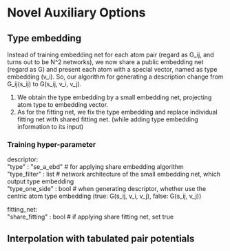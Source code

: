 # Novel Auxiliary Options
## Type embedding
Instead of training embedding net for each atom pair (regard as G_ij, and turns out to be N^2 networks), we now share a public embedding net (regard as G) and present each atom with a special vector, named as type embedding (v_i). So, our algorithm for generating a description change from G_ij(s_ij) to G(s_ij, v_i, v_j).
1. We obtain the type embedding by a small embedding net, projecting atom type to embedding vector.
2. As for the fitting net, we fix the type embedding and replace individual fitting net with shared fitting net. (while adding type embedding information to its input)

### Training hyper-parameter
descriptor:  
"type" : "se_a_ebd"  # for applying share embedding algorithm  
"type_filter" : list # network architecture of the small embedding net, which output type embedding  
"type_one_side" : bool  # when generating descriptor, whether use the centric atom type embedding (true: G(s_ij, v_i, v_j), false: G(s_ij, v_j))  
  
fitting_net:  
"share_fitting" : bool # if applying share fitting net, set true  


## Interpolation with tabulated pair potentials
